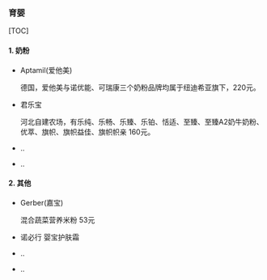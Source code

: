### 育婴

[TOC]

#### 1. 奶粉

- Aptamil(爱他美)

  德国，爱他美与诺优能、可瑞康三个奶粉品牌均属于纽迪希亚旗下，220元。

- 君乐宝

  河北自建农场，有乐纯、乐畅、乐臻、乐铂、恬适、至臻、至臻A2奶牛奶粉、优萃、旗帜、旗帜益佳、旗帜帜亲 160元。

- ..

- ..

#### 2. 其他

- Gerber(嘉宝) 

  混合蔬菜营养米粉 53元

- 诺必行 婴宝护肤霜

- ..

- ..